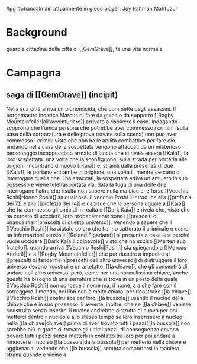 #pg #phandalmain 
attualmente in gioco
player: Joy Rahman Mahfuzur

# Background
guardia cittadina della città di [[GemGrave]], fa una vita normale 
# Campagna
## saga di [[GemGrave]] (incipit)
Nella sua città arriva un pluriomicida, che commette degli assassini. Il borgomastro incarica Marcus di fare da guida e da supporto [[Rogby Mountainfeller|all'avventuriero]] arrivato a risolvere il caso.
Indagando scoprono che l'unica persona che potrebbe aver commesso i crimini (sulla base della corporatura e delle prove trovate sulla scena) non può aver commesso i crimini visto che non ha le abilità combattive per fare ciò.
andando nella casa della sospettata vengono attaccati da un misterioso personaggio incappucciato armato di lancia che si rivela essere [[Kaia]], la loro sospettata. una volta che la sconfiggono, sulla strada per portarla alle prigioni, incontrano di nuovo [[Kaia]] e, straniti dalla presenza di due [[Kaia]], le portano entrambe in prigione.
una volta li, mentre cercano di interrogare quella che li ha attaccati, la sospettata attiva un'amuleto in suo possesso e viene teletrasportata via. data la fuga di una delle due interrogano l'altra che risulta non sapere nulla ma dice che forse [[Vecchio Roshi|Nonno Roshi]] sa qualcosa.
Il vecchio Roshi li introduce alla [[profezia dei 7]] e alla [[profezia dei 14]] e capisce che la persona uguale a [[Kaia]] che ha commesso gli omicidi in realtà è [[Dark Kaia]] e rivela che, visto che ha cercato di ucciderli, loro probabilmente sono i [[prescelti di phandalmain|prescelti di questo universo]].
Venendo a sapere che il [[Vecchio Roshi]] ha aiutato coloro che hanno catturato il criminale e quindi ha informazioni sensibili [[Roland Figarland]] si presenta a casa sua perché vuole uccidere [[Dark Kaia|il colpevole]] visto che ha ucciso [[Marten|suo fratello]]. quando arriva [[Vecchio Roshi|Roshi]] sta spiegando a [[Marcus Anduril]] e a [[Rogby Mountainfeller]] che per riuscire a impedire ai [[prescelti di fandalmein|prescelti dell'altro universo]] di distruggere il loro universo devono ricostruire un artefatto, [[la chiave]], che gli consentirà di andare nell'altro universo. però, come per una normalissima chiave, anche questa ha bisogno di una serratura che si trova in un posto della quale [[Vecchio Roshi]] non conosce il nome ma, il nome, a a che fare con il sorreggere il mondo, nei libri non è molto chiaro.
per ricostruire [[la chiave]] [[Vecchio Roshi]] costruisce per loro [[la bussola]] usando il nucleo della chiave che è in suo possesso. li avverte, inoltre, che se [[la chiave]] venisse ricostruita senza inserirci il nucleo andrebbe distrutta di nuovo per poi metterci dentro il nucleo e allo stesso tempo se loro inserissero il nucleo nella [[la chiave|chiave]] prima di aver trovato tutti i pezzi [[la bussola]] non sarebbe più in grado di trovare gli ultimi pezzi, di conseguenza devono trovare tutti i pezzi senza metterli in contatto tra loro per poi andare a rimuovere il nucleo [[la bussola|dalla bussola]] per metterlo nella chiave e aggiustarla.
vedendo che [[la bussola]] sembra comportarsi in maniera strana quando è vicino a 